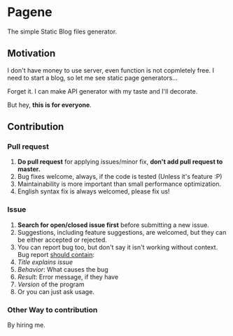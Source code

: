 # Pagene
The simple Static Blog files generator.

## Motivation
I don't have money to use server, even function is not copmletely free. I need to start a blog, so let me see static page generators...

Forget it. I can make API generator with my taste and I'll decorate.

But hey, **this is for everyone**.


## Contribution

### Pull request
1. **Do pull request** for applying issues/minor fix, **don't add pull request to master.**
1. Bug fixes welcome, always, if the code is tested (Unless it's feature :P)
1. Maintainability is more important than small performance optimization.
1. English syntax fix is always welcomed, please fix us!

### Issue
1. **Search for open/closed issue first** before submitting a new issue.
1. Suggestions, including feature suggestions, are welcomed, but they can be either accepted or rejected.
1. You can report bug too, but don't say it isn't working without context. Bug report [should contain](https://coenjacobs.me/blog/2013/12/effective-bug-reports-on-github/):
 1. *Title explains issue*
 1. *Behavior*: What causes the bug
 1. *Result*: Error message, if they have
 1. *Version* of the program
1. Or you can just ask usage.

 ### Other Way to contribution
 By hiring me.